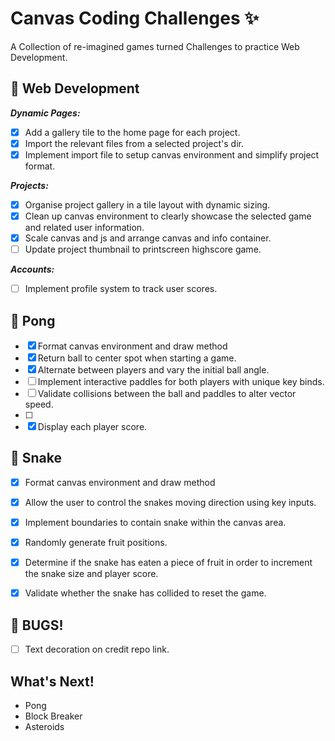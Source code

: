 # Canvas Coding Challenges ✨
A Collection of re-imagined games turned Challenges to practice Web Development.

## 🚀 Web Development
***Dynamic Pages:***
* [x] Add a gallery tile to the home page for each project.
* [x] Import the relevant files from a selected project's dir.
* [x] Implement import file to setup canvas environment and simplify project format.

***Projects:***
* [x] Organise project gallery in a tile layout with dynamic sizing.
* [x] Clean up canvas environment to clearly showcase the selected game and related user information.
* [x] Scale canvas and js and arrange canvas and info container.
* [ ] Update project thumbnail to printscreen highscore game.

***Accounts:***
* [ ] Implement profile system to track user scores.

## 🏓 Pong
* [x] Format canvas environment and draw method
* [x] Return ball to center spot when starting a game.
* [x] Alternate between players and vary the initial ball angle.
* [ ] Implement interactive paddles for both players with unique key binds.
* [ ] Validate collisions between the ball and paddles to alter vector speed.
* [ ] 
* [x] Display each player score.

## 🐍 Snake
* [x] Format canvas environment and draw method
* [x] Allow the user to control the snakes moving direction using key inputs.
* [x] Implement boundaries to contain snake within the canvas area.
* [x] Randomly generate fruit positions.
* [x] Determine if the snake has eaten a piece of fruit in order to increment the snake size and player score.
* [x] Validate whether the snake has collided to reset the game.



## 🐞 BUGS!
* [ ] Text decoration on credit repo link.

## What's Next!
* Pong
* Block Breaker
* Asteroids